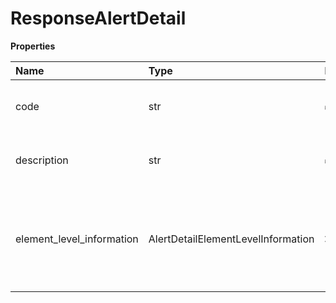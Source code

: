 # ResponseAlertDetail

**Properties**

| Name                      | Type                               | Required | Description                                                            |
| :------------------------ | :--------------------------------- | :------- | :--------------------------------------------------------------------- |
| code                      | str                                | ✅       | Warning code returned by the system.                                   |
| description               | str                                | ✅       | Warning messages returned by the system.                               |
| element_level_information | AlertDetailElementLevelInformation | ❌       | Provides more information about the element that represents the alert. |

<!-- This file was generated by liblab | https://liblab.com/ -->

